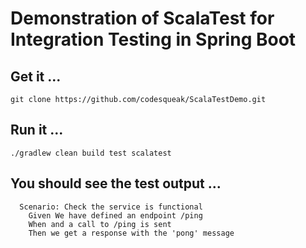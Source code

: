 # Demonstration of ScalaTest for Integration Testing in Spring Boot

## Get it ...
```
git clone https://github.com/codesqueak/ScalaTestDemo.git
```
## Run it ...
```
./gradlew clean build test scalatest
```
## You should see the test output ...
```
  Scenario: Check the service is functional
    Given We have defined an endpoint /ping
    When and a call to /ping is sent
    Then we get a response with the 'pong' message
```